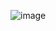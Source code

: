 ![image](https://user-images.githubusercontent.com/99546413/156076532-6c42785f-d0c4-415f-815c-16f3f0ba6543.png)
